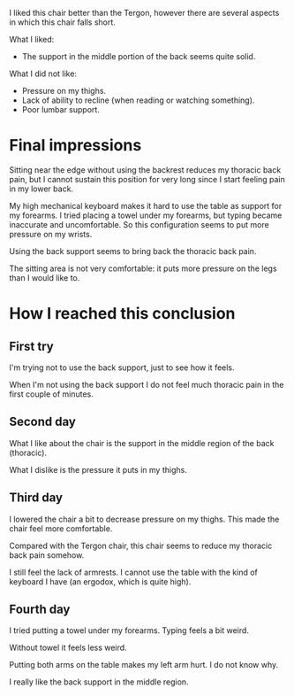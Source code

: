 I liked this chair better than the Tergon, however there are several aspects in
which this chair falls short.

What I liked:

- The support in the middle portion of the back seems quite solid.

What I did not like:

- Pressure on my thighs.
- Lack of ability to recline (when reading or watching something).
- Poor lumbar support.

# Final impressions

Sitting near the edge without using the backrest reduces my thoracic back pain,
but I cannot sustain this position for very long since I start feeling pain in
my lower back.

My high mechanical keyboard makes it hard to use the table as support for my
forearms. I tried placing a towel under my forearms, but typing became
inaccurate and uncomfortable. So this configuration seems to put more pressure
on my wrists.

Using the back support seems to bring back the thoracic back pain.

The sitting area is not very comfortable: it puts more pressure on the legs
than I would like to.

# How I reached this conclusion

## First try

I'm trying not to use the back support, just to see how it feels.

When I'm not using the back support I do not feel much thoracic pain in the
first couple of minutes.

## Second day

What I like about the chair is the support in the middle region of the back
(thoracic).

What I dislike is the pressure it puts in my thighs.

## Third day

I lowered the chair a bit to decrease pressure on my thighs. This made the
chair feel more comfortable.

Compared with the Tergon chair, this chair seems to reduce my thoracic back
pain somehow.

I still feel the lack of armrests. I cannot use the table with the kind of
keyboard I have (an ergodox, which is quite high).

## Fourth day

I tried putting a towel under my forearms. Typing feels a bit weird.

Without towel it feels less weird.

Putting both arms on the table makes my left arm hurt. I do not know why.

I really like the back support in the middle region.
